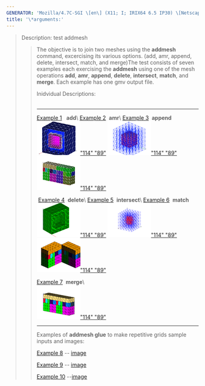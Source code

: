 ```yaml
---
GENERATOR: 'Mozilla/4.7C-SGI \[en\] (X11; I; IRIX64 6.5 IP30) \[Netscape\]'
title: '\*arguments:'
---
```


> Description: test addmesh
>
> > The objective is to join two meshes using the **addmesh** command,
> > excercising its various options. (add, amr, append, delete,
> > intersect, match, and merge)The test consists of seven examples each
> > exercising the **addmesh** using one of the mesh operations **add**,
> > **amr**, **append**, **delete**, **intersect**, **match**, and
> > **merge**. Each example has one gmv output file.
> >
> > Inidvidual Descriptions:\
> >  
> >
> >   ------------------------------------------------------------------------------------------------------ ------------------------------------------------------------------------------------------------------- -------------------------------------------------------------------------------------------------------
> >   [Example 1](description1_add.md)   **add**\                                                          [Example 2](description2_amr.md)  **amr**\                                                            [Example 3](description3_append.md)  **append**\
> >   [![](image/addmesh_add/addmesh_out2_tn.gif)"114" "89"](description1_add.md)           [![](image/addmesh_amr/addmesh_amr4_tn.gif)"114" "89"](description2_amr.md)            [![](image/addmesh_append/addmesh_append3_tn.gif)"114" "89"](description3_append.md)
> >
> >    [Example 4](description4_delete.md)  **delete**\                                                    [Example 5](description5_intersect.md)  **intersect**\                                                [Example 6](description6_match.md)  **match**\
> >   [![](image/addmesh_delete/addmesh_delete_tn.gif)"114" "89"](description4_delete.md)   [![](image/addmesh_intersect/add_inter_tn.gif)"114" "89"](description5_intersect.md)   [![](image/addmesh_match/addmesh_mesh3_tn.gif)"114" "89"](description6_match.md)
> >
> >   [Example 7](description7_merge.md)  **merge**\                                                                                                                                                               
> >   [![](image/addmesh_merge/addmesh_mesh3_tn.gif)"114" "89"](description7_merge.md)                                                                                                              
> >   ------------------------------------------------------------------------------------------------------ ------------------------------------------------------------------------------------------------------- -------------------------------------------------------------------------------------------------------
> >
> > Examples of **addmesh glue** to make repetitive grids sample inputs
> > and images:
> >
> > [Example 8](hlwg.lgc) -- [image](hlwg-pic.pdf)[](hlwg-pic.pdf)
> >
> > [Example 9](hlres.lgc) -- [image](hlres-pic.pdf)[](slad.lgc)
> >
> > [Example 10](slad.lgc) --[image](slad-pic.pdf)
